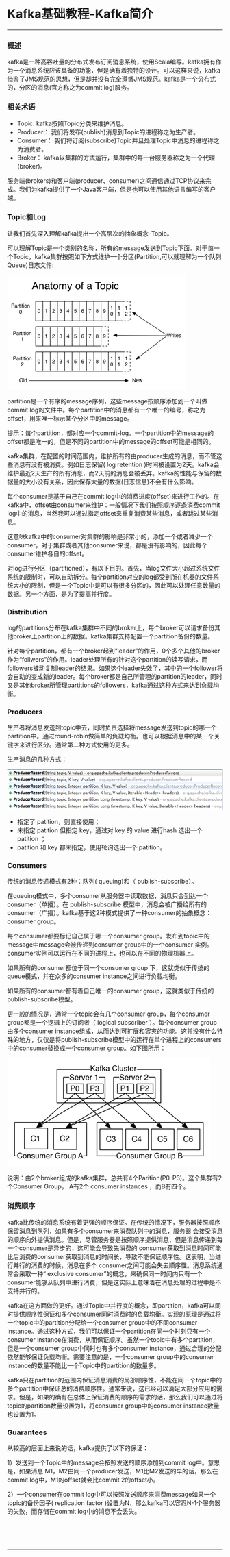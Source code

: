# Kafka基础教程-Kafka简介

---

### 概述

kafka是一种高吞吐量的分布式发布订阅消息系统，使用Scala编写。kafka拥有作为一个消息系统应该具备的功能，但是确有着独特的设计。可以这样来说，kafka借鉴了JMS规范的思想，但是却并没有完全遵循JMS规范。kafka是一个分布式的，分区的消息(官方称之为commit log)服务。

### 相关术语

* Topic: kafka按照Topic分类来维护消息。
* Producer： 我们将发布(publish)消息到Topic的进程称之为生产者。
* Consumer： 我们将订阅(subscribe)Topic并且处理Topic中消息的进程称之为消费者。
* Broker： kafka以集群的方式运行，集群中的每一台服务器称之为一个代理(broker)。

服务端(brokers)和客户端(producer、consumer)之间通信通过TCP协议来完成。我们为kafka提供了一个Java客户端，但是也可以使用其他语言编写的客户端。

### Topic和Log

让我们首先深入理解kafka提出一个高层次的抽象概念-Topic。

可以理解Topic是一个类别的名称，所有的message发送到Topic下面。对于每一个Topic，kafka集群按照如下方式维护一个分区(Partition,可以就理解为一个队列Queue)日志文件:

![img](images/1614568838746.png)

partition是一个有序的message序列，这些message按顺序添加到一个叫做commit log的文件中。每个partition中的消息都有一个唯一的编号，称之为offset，用来唯一标示某个分区中的message。

提示：每个partition，都对应一个commit-log。一个partition中的message的offset都是唯一的，但是不同的partition中的message的offset可能是相同的。

kafka集群，在配置的时间范围内，维护所有的由producer生成的消息，而不管这些消息有没有被消费。例如日志保留( log retention )时间被设置为2天。kafka会维护最近2天生产的所有消息，而2天前的消息会被丢弃。kafka的性能与保留的数据量的大小没有关系，因此保存大量的数据(日志信息)不会有什么影响。

每个consumer是基于自己在commit log中的消费进度(offset)来进行工作的。在kafka中，offset由consumer来维护：一般情况下我们按照顺序逐条消费commit log中的消息，当然我可以通过指定offset来重复消费某些消息，或者跳过某些消息。

这意味kafka中的consumer对集群的影响是非常小的，添加一个或者减少一个consumer，对于集群或者其他consumer来说，都是没有影响的，因此每个consumer维护各自的offset。

对log进行分区（partitioned），有以下目的。首先，当log文件大小超过系统文件系统的限制时，可以自动拆分。每个partition对应的log都受到所在机器的文件系统大小的限制，但是一个Topic中是可以有很多分区的，因此可以处理任意数量的数据。另一个方面，是为了提高并行度。

### Distribution

log的partitions分布在kafka集群中不同的broker上，每个broker可以请求备份其他broker上partition上的数据。kafka集群支持配置一个partition备份的数量。

针对每个partition，都有一个broker起到“leader”的作用，0个多个其他的broker作为“follwers”的作用。leader处理所有的针对这个partition的读写请求，而followers被动复制leader的结果。如果这个leader失效了，其中的一个follower将会自动的变成新的leader。每个broker都是自己所管理的partition的leader，同时又是其他broker所管理partitions的followers，kafka通过这种方式来达到负载均衡。

### Producers

生产者将消息发送到topic中去，同时负责选择将message发送到topic的哪一个partition中。通过round-robin做简单的负载均衡。也可以根据消息中的某一个关键字来进行区分。通常第二种方式使用的更多。

生产消息的几种方式：

![img](images/1614568999675.png)

* 指定了 patition，则直接使用；
* 未指定 patition 但指定 key，通过对 key 的 value 进行hash 选出一个 patition ；
* patition 和 key 都未指定，使用轮询选出一个 patition。

### Consumers

传统的消息传递模式有2种：队列( queuing)和（ publish-subscribe）。

在queuing模式中，多个consumer从服务器中读取数据，消息只会到达一个consumer（单播）。在 publish-subscribe 模型中，消息会被广播给所有的consumer（广播）。kafka基于这2种模式提供了一种consumer的抽象概念：consumer group。

每个consumer都要标记自己属于哪一个consumer group。发布到topic中的message中message会被传递到consumer group中的一个consumer 实例。consumer实例可以运行在不同的进程上，也可以在不同的物理机器上。

如果所有的consumer都位于同一个consumer group 下，这就类似于传统的queue模式，并在众多的consumer instance之间进行负载均衡。

如果所有的consumer都有着自己唯一的consumer group，这就类似于传统的publish-subscribe模型。

更一般的情况是，通常一个topic会有几个consumer group，每个consumer group都是一个逻辑上的订阅者（ logical subscriber ）。每个consumer group由多个consumer instance组成，从而达到可扩展和容灾的功能。这并没有什么特殊的地方，仅仅是将publish-subscribe模型中的运行在单个进程上的consumers中的consumer替换成一个consumer group。如下图所示：

![img](images/1614569112990.png)

说明：由2个broker组成的kafka集群，总共有4个Parition(P0-P3)。这个集群有2个Consumer Group， A有2个 consumer instances ，而B有四个。

### 消费顺序

kafka比传统的消息系统有着更强的顺序保证。在传统的情况下，服务器按照顺序保留消息到队列，如果有多个consumer来消费队列中的消息，服务器 会接受消息的顺序向外提供消息。但是，尽管服务器是按照顺序提供消息，但是消息传递到每一个consumer是异步的，这可能会导致先消费的 consumer获取到消息时间可能比后消费的consumer获取到消息的时间长，导致不能保证顺序性。这表明，当进行并行的消费的时候，消息在多个 consumer之间可能会失去顺序性。消息系统通常会采取一种“ exclusive consumer”的概念，来确保同一时间内只有一个consumer能够从队列中进行消费，但是这实际上意味着在消息处理的过程中是不支持并行的。

kafka在这方面做的更好。通过Topic中并行度的概念，即partition，kafka可以同时提供顺序性保证和多个consumer同时消费时的负载均衡。实现的原理是通过将一个topic中的partition分配给一个consumer group中的不同consumer instance。通过这种方式，我们可以保证一个partition在同一个时刻只有一个consumer instance在消费，从而保证顺序。虽然一个topic中有多个partition，但是一个consumer group中同时也有多个consumer instance，通过合理的分配依然能够保证负载均衡。需要注意的是，一个consumer group中的consumer instance的数量不能比一个Topic中的partition的数量多。

kafka只在partition的范围内保证消息消费的局部顺序性，不能在同一个topic中的多个partition中保证总的消费顺序性。通常来说，这已经可以满足大部分应用的需求。但是，如果的确有在总体上保证消费的顺序的需求的话，那么我们可以通过将topic的partition数量设置为1，将consumer group中的consumer instance数量也设置为1。

### Guarantees

从较高的层面上来说的话，kafka提供了以下的保证：

1）发送到一个Topic中的message会按照发送的顺序添加到commit log中。意思是，如果消息 M1，M2由同一个producer发送，M1比M2发送的早的话，那么在commit log中，M1的offset就会比commit 2的offset小。

2）一个consumer在commit log中可以按照发送顺序来消费message如果一个topic的备份因子( replication factor )设置为N，那么kafka可以容忍N-1个服务器的失败，而存储在commit log中的消息不会丢失。



<br/><br/><br/>

---


